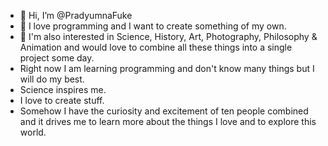 - 👋 Hi, I’m @PradyumnaFuke
- 🧭 I love programming and I want to create something of my own.
- 🧠 I'm also interested in Science, History, Art, Photography, Philosophy & Animation and would love to combine all these things into a single project some day.
- Right now I am learning programming and don't know many things but I will do my best.
- Science inspires me.
- I love to create stuff.
- Somehow I have the curiosity and excitement of ten people combined and it drives me to learn more about the things I love and to explore this world.
<!---
PradyumnaFuke/PradyumnaFuke is a ✨ special ✨ repository because its `README.md` (this file) appears on your GitHub profile.
You can click the Preview link to take a look at your changes.
--->
